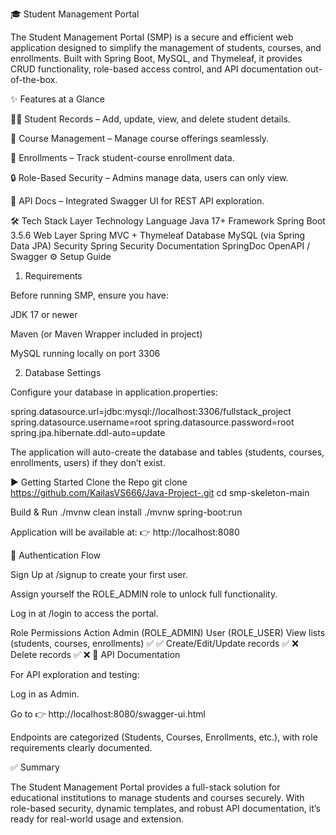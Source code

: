 🎓 Student Management Portal

The Student Management Portal (SMP) is a secure and efficient web application designed to simplify the management of students, courses, and enrollments. Built with Spring Boot, MySQL, and Thymeleaf, it provides CRUD functionality, role-based access control, and API documentation out-of-the-box.

✨ Features at a Glance

🧑‍🎓 Student Records – Add, update, view, and delete student details.

📘 Course Management – Manage course offerings seamlessly.

🔗 Enrollments – Track student-course enrollment data.

🔒 Role-Based Security – Admins manage data, users can only view.

📑 API Docs – Integrated Swagger UI for REST API exploration.

🛠️ Tech Stack
Layer	Technology
Language	Java 17+
Framework	Spring Boot 3.5.6
Web Layer	Spring MVC + Thymeleaf
Database	MySQL (via Spring Data JPA)
Security	Spring Security
Documentation	SpringDoc OpenAPI / Swagger
⚙️ Setup Guide
1. Requirements

Before running SMP, ensure you have:

JDK 17 or newer

Maven (or Maven Wrapper included in project)

MySQL running locally on port 3306

2. Database Settings

Configure your database in application.properties:

spring.datasource.url=jdbc:mysql://localhost:3306/fullstack_project
spring.datasource.username=root
spring.datasource.password=root
spring.jpa.hibernate.ddl-auto=update


The application will auto-create the database and tables (students, courses, enrollments, users) if they don’t exist.

▶️ Getting Started
Clone the Repo
git clone https://github.com/KailasVS666/Java-Project-.git
cd smp-skeleton-main

Build & Run
./mvnw clean install
./mvnw spring-boot:run


Application will be available at:
👉 http://localhost:8080

🔑 Authentication Flow

Sign Up at /signup to create your first user.

Assign yourself the ROLE_ADMIN role to unlock full functionality.

Log in at /login to access the portal.

Role Permissions
Action	Admin (ROLE_ADMIN)	User (ROLE_USER)
View lists (students, courses, enrollments)	✅	✅
Create/Edit/Update records	✅	❌
Delete records	✅	❌
📖 API Documentation

For API exploration and testing:

Log in as Admin.

Go to 👉 http://localhost:8080/swagger-ui.html

Endpoints are categorized (Students, Courses, Enrollments, etc.), with role requirements clearly documented.

✅ Summary

The Student Management Portal provides a full-stack solution for educational institutions to manage students and courses securely. With role-based security, dynamic templates, and robust API documentation, it’s ready for real-world usage and extension.
